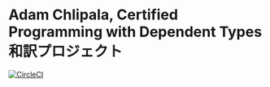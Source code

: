# Adam Chlipala, Certified Programming with Dependent Types 和訳プロジェクト

[![CircleCI](https://circleci.com/gh/cpdt-japanese/cpdt-japanese/tree/master.svg?style=svg)](https://circleci.com/gh/cpdt-japanese/cpdt-japanese/tree/master)

